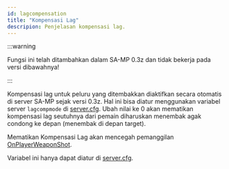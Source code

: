 ```yaml
---
id: lagcompensation
title: "Kompensasi Lag"
descripion: Penjelasan kompensasi lag.
---
```


:::warning

Fungsi ini telah ditambahkan dalam SA-MP 0.3z dan tidak bekerja pada versi dibawahnya!

:::

Kompensasi lag untuk peluru yang ditembakkan diaktifkan secara otomatis di server SA-MP sejak versi 0.3z. Hal ini bisa diatur menggunakan variabel server `lagcompmode` di [server.cfg](server.cfg). Ubah nilai ke 0 akan mematikan kompensasi lag seutuhnya dari pemain diharuskan menembak agak condong ke depan (menembak di depan target).

Mematikan Kompensasi Lag akan mencegah pemanggilan [OnPlayerWeaponShot](../../callbacks/OnPlayerWeaponShot).

Variabel ini hanya dapat diatur di [server.cfg](server.cfg).
